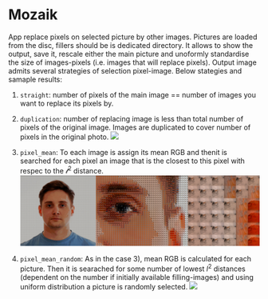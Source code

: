 # Mozaik
App replace pixels on selected picture by other images.
Pictures are loaded from the disc, fillers should be is dedicated directory.
It allows to show the output, save it, rescale either the main picture and unoformly standardise the size of images-pixels (i.e. images that will replace pixels).
Output image admits several strategies of selection pixel-image. Below stategies and samaple results:
1) `straight`: number of pixels of the main image == number of images you want to replace its pixels by.

2) `duplication`: number of replacing image is less than total number of pixels of the original image. Images are duplicated to cover number of pixels in the original photo.
![](https://github.com/dariusz-piekarz/Mozaik/blob/master/duplication.png)
3) `pixel_mean`: To each image is assign its mean RGB and thenit is searched for each pixel an image that is the closest to this pixel with respec to the $\mathcal{l}^2$ distance.
![](https://github.com/dariusz-piekarz/Mozaik/blob/master/pixel_mean.png)
4)  `pixel_mean_random`: As in the case 3), mean RGB is calculated for each picture. Then it is searached for some number of lowest $l^2$ distances (dependent on the number if initially available filling-images) and using uniform distribution a picture is randomly selected.
![](https://github.com/dariusz-piekarz/Mozaik/blob/master/pixel_mean_random.png)

